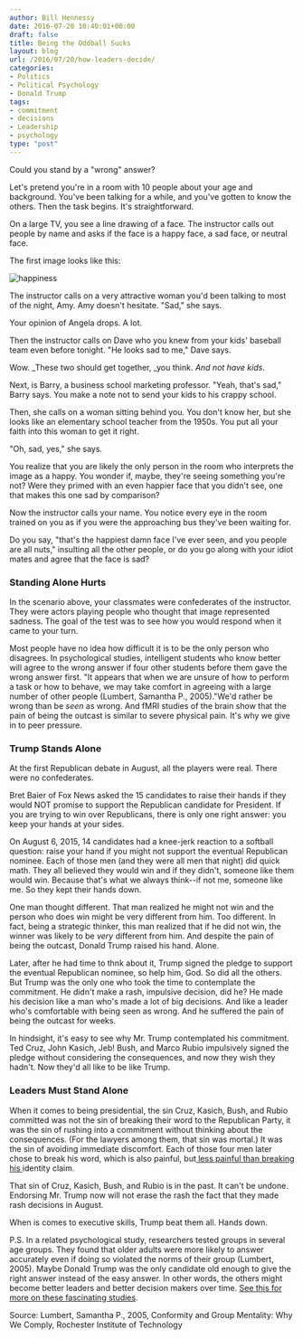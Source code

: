 ```yaml
---
author: Bill Hennessy
date: 2016-07-20 10:40:01+00:00
draft: false
title: Being the Oddball Sucks
layout: blog
url: /2016/07/20/how-leaders-decide/
categories:
- Politics
- Political Psychology
- Donald Trump
tags:
- commitment
- decisions
- Leadership
- psychology
type: "post"
---
```


Could you stand by a "wrong" answer?

Let's pretend you're in a room with 10 people about your age and background. You've been talking for a while, and you've gotten to know the others. Then the task begins. It's straightforward.

On a large TV, you see a line drawing of a face. The instructor calls out people by name and asks if the face is a happy face, a sad face, or neutral face.

The first image looks like this:

![happiness](https://hennessysview.com/wp-content/uploads/2016/07/happiness.png)


The instructor calls on a very attractive woman you'd been talking to most of the night, Amy. Amy doesn't hesitate. "Sad," she says.

Your opinion of Angela drops. A lot.

Then the instructor calls on Dave who you knew from your kids' baseball team even before tonight. "He looks sad to me," Dave says.

Wow. _These two should get together, _you think. _And _not_ have kids_.

Next, is Barry, a business school marketing professor. "Yeah, that's sad," Barry says. You make a note not to send your kids to his crappy school.

Then, she calls on a woman sitting behind you. You don't know her, but she looks like an elementary school teacher from the 1950s. You put all your faith into this woman to get it right.

"Oh, sad, yes," she says.

You realize that you are likely the only person in the room who interprets the image as a happy. You wonder if, maybe, they're seeing something you're not? Were they primed with an even happier face that you didn't see, one that makes this one sad by comparison?

Now the instructor calls your name. You notice every eye in the room trained on you as if you were the approaching bus they've been waiting for.

Do you say, "that's the happiest damn face I've ever seen, and you people are all nuts," insulting all the other people, or do you go along with your idiot mates and agree that the face is sad?



### Standing Alone Hurts



In the scenario above, your classmates were confederates of the instructor. They were actors playing people who thought that image represented sadness. The goal of the test was to see how you would respond when it came to your turn.

Most people have no idea how difficult it is to be the only person who disagrees. In psychological studies, intelligent students who know better will agree to the wrong answer if four other students before them gave the wrong answer first. "It appears that when we are unsure of how to perform a task or how to behave, we may take comfort in agreeing with a large number of other people (Lumbert, Samantha P., 2005)."We'd rather be wrong than be _seen_ as wrong. And fMRI studies of the brain show that the pain of being the outcast is similar to severe physical pain. It's why we give in to peer pressure.



### Trump Stands Alone



At the first Republican debate in August, all the players were real. There were no confederates.

Bret Baier of Fox News asked the 15 candidates to raise their hands if they would NOT promise to support the Republican candidate for President. If you are trying to win over Republicans, there is only one right answer: you keep your hands at your sides.

On August 6, 2015, 14 candidates had a knee-jerk reaction to a softball question: raise your hand if you might not support the eventual Republican nominee. Each of those men (and they were all men that night) did quick math. They all believed they would win and if they didn't, someone like them would win. Because that's what we always think--if not me, someone like me. So they kept their hands down.

One man thought different. That man realized he might not win and the person who does win might be very different from him. Too different. In fact, being a strategic thinker, this man realized that if he did not win, the winner was likely to be _very_ different from him. And despite the pain of being the outcast, Donald Trump raised his hand. Alone.

Later, after he had time to thnk about it, Trump signed the pledge to support the eventual Republican nominee, so help him, God. So did all the others. But Trump was the only one who took the time to contemplate the commitment. He didn't make a rash, impulsive decision, did he? He made his decision like a man who's made a lot of big decisions. And like a leader who's comfortable with being seen as wrong. And he suffered the pain of being the outcast for weeks.

In hindsight, it's easy to see why Mr. Trump contemplated his commitment. Ted Cruz, John Kasich, Jeb! Bush, and Marco Rubio impulsively signed the pledge without considering the consequences, and now they wish they hadn't. Now they'd all like to be like Trump.



### Leaders Must Stand Alone



When it comes to being presidential, the sin Cruz, Kasich, Bush, and Rubio committed was not the sin of breaking their word to the Republican Party, it was the sin of rushing into a commitment without thinking about the consequences. (For the lawyers among them, that sin was mortal.) It was the sin of avoiding immediate discomfort. Each of those four men later chose to break his word, which is also painful, but[ less painful than breaking his ](https://hennessysview.com/2016/07/12/what-happens-you-identify-as-nevertrump/)identity claim.

That sin of Cruz, Kasich, Bush, and Rubio is in the past. It can't be undone. Endorsing Mr. Trump now will not erase the rash the fact that they made rash decisions in August.

When is comes to executive skills, Trump beat them all. Hands down.

P.S. In a related psychological study, researchers tested groups in several age groups. They found that older adults were more likely to answer accurately even if doing so violated the norms of their group (Lumbert, 2005). Maybe Donald Trump was the only candidate old enough to give the right answer instead of the easy answer. In other words, the others might become better leaders and better decision makers over time. [See this for more on these fascinating studies](https://www.personalityresearch.org/papers/lumbert.removed).

Source: Lumbert, Samantha P., 2005, Conformity and Group Mentality: Why We Comply, Rochester Institute of Technology
